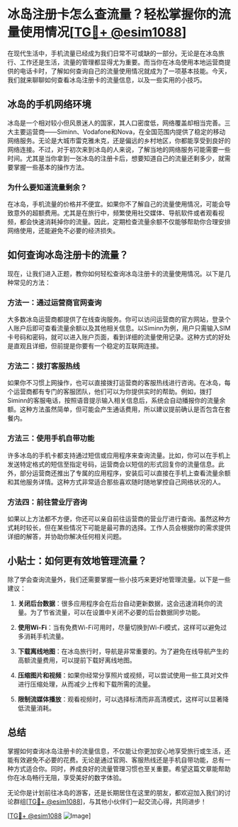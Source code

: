 # 冰岛注册卡怎么查流量？轻松掌握你的流量使用情况[[TG💪+ @esim1088](https://t.me/s/esim1088)]

在现代生活中，手机流量已经成为我们日常不可或缺的一部分。无论是在冰岛旅行、工作还是生活，流量的管理都显得尤为重要。而当你在冰岛使用本地运营商提供的电话卡时，了解如何查询自己的流量使用情况就成为了一项基本技能。今天，我们就来聊聊如何查看冰岛注册卡的流量信息，以及一些实用的小技巧。

## 冰岛的手机网络环境

冰岛是一个相对较小但风景迷人的国家，其人口密度低，网络覆盖却相当完善。三大主要运营商——Siminn、Vodafone和Nova，在全国范围内提供了稳定的移动网络服务。无论是大城市雷克雅未克，还是偏远的乡村地区，你都能享受到良好的网络连接。不过，对于初次来到冰岛的人来说，了解当地的网络服务可能需要一些时间。尤其是当你拿到一张冰岛的注册卡后，想要知道自己的流量还剩多少，就需要掌握一些基本的操作方法。

### 为什么要知道流量剩余？

在冰岛，手机流量的价格并不便宜。如果你不了解自己的流量使用情况，可能会导致意外的超额费用。尤其是在旅行中，频繁使用社交媒体、导航软件或者观看视频，都会快速消耗掉你的流量。因此，定期检查流量余额不仅能够帮助你合理安排网络使用，还能避免不必要的经济损失。

## 如何查询冰岛注册卡的流量？

现在，让我们进入正题，教你如何轻松查询冰岛注册卡的流量使用情况。以下是几种常见的方法：

### 方法一：通过运营商官网查询

大多数冰岛运营商都提供了在线查询服务。你可以访问运营商的官方网站，登录个人账户后即可查看流量余额以及其他相关信息。以Siminn为例，用户只需输入SIM卡号码和密码，就可以进入账户页面，看到详细的流量使用记录。这种方式的好处是直观且详细，但前提是你要有一个稳定的互联网连接。

### 方法二：拨打客服热线

如果你不习惯上网操作，也可以直接拨打运营商的客服热线进行咨询。在冰岛，每个运营商都有专门的客服团队，他们可以为你提供实时的帮助。例如，拨打Siminn的客服电话，按照语音提示输入相关信息后，系统会自动播报你的流量余额。这种方法虽然简单，但可能会产生通话费用，所以建议提前确认是否包含在套餐内。

### 方法三：使用手机自带功能

许多冰岛的手机卡都支持通过短信或应用程序来查询流量。比如，你可以在手机上发送特定格式的短信至指定号码，运营商会以短信的形式回复你的流量信息。此外，部分运营商还推出了专属的应用程序，安装后可以直接在手机上查看流量余额和其他服务详情。这种方式非常适合那些喜欢随时随地掌控自己网络状况的人。

### 方法四：前往营业厅咨询

如果以上方法都不方便，你还可以亲自前往运营商的营业厅进行查询。虽然这种方式耗时较长，但在某些情况下可能是最可靠的选择。工作人员会根据你的需求提供详细的解答，并协助你解决任何相关问题。

## 小贴士：如何更有效地管理流量？

除了学会查询流量外，我们还需要掌握一些小技巧来更好地管理流量。以下是一些建议：

1. **关闭后台数据**：很多应用程序会在后台自动更新数据，这会迅速消耗你的流量。为了节省流量，可以在设置中关闭不必要的后台数据同步功能。
   
2. **使用Wi-Fi**：当有免费Wi-Fi可用时，尽量切换到Wi-Fi模式，这样可以避免过多消耗手机流量。

3. **下载离线地图**：在冰岛旅行时，导航是非常重要的。为了避免在线导航产生的高额流量费用，可以提前下载好离线地图。

4. **压缩图片和视频**：如果你经常分享照片或视频，可以尝试使用一些工具对文件进行压缩处理，从而减少上传和下载所需的流量。

5. **限制流媒体播放**：观看视频时，可以选择标清而非高清模式，这样可以显著降低流量消耗。

## 总结

掌握如何查询冰岛注册卡的流量信息，不仅能让你更加安心地享受旅行或生活，还能有效避免不必要的花费。无论是通过官网、客服热线还是手机自带功能，总有一种方式适合你。同时，养成良好的流量管理习惯也至关重要。希望这篇文章能帮助你在冰岛畅行无阻，享受美好的数字体验。

无论你是计划前往冰岛的游客，还是长期居住在这里的朋友，都欢迎加入我们的讨论群组[[TG💪+ @esim1088](https://t.me/s/esim1088)]，与其他小伙伴们一起交流心得，共同进步！ 

[[TG💪+ @esim1088](https://t.me/s/esim1088) ![Image](https://i.postimg.cc/4NQfJmqS/Snipaste-2025-05-13-00-14-12.png)]